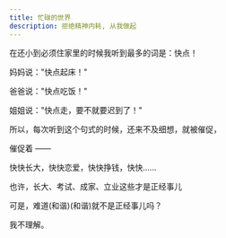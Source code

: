 ```yaml
---
title: 忙碌的世界
description: 拒绝精神内耗, 从我做起
---
```


在还小到必须住家里的时候我听到最多的词是：快点！

妈妈说："快点起床！"

爸爸说："快点吃饭！"

姐姐说："快点走，要不就要迟到了！"

所以，每次听到这个句式的时候，还来不及细想，就被催促，

催促着 ——

快快长大，快快恋爱，快快挣钱，快快......

也许，长大、考试、成家、立业这些才是正经事儿

可是，难道(和谐)(和谐)就不是正经事儿吗？

我不理解。

